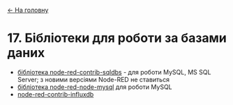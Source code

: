 [<- На головну](../)  

# 17. Бібліотеки для роботи за базами даних

- [бібліотека node-red-contrib-sqldbs](sqldbs.md)<span class="load"> </span> - для роботи MySQL, MS SQL Server; з новими версіями Node-RED не ставиться
- [бібліотека node-red-node-mysql](mysql.md)<span class="load"> </span> для роботи MySQL
- [node-red-contrib-influxdb](influx.md)